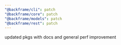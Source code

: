 ```yaml
---
"@backframe/cli": patch
"@backframe/core": patch
"@backframe/models": patch
"@backframe/rest": patch
---
```


updated pkgs with docs and general perf improvement
